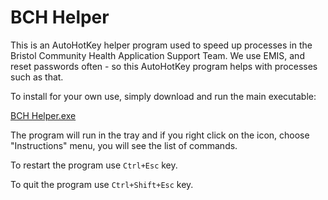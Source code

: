 # BCH Helper

This is an AutoHotKey helper program used to speed up processes in the Bristol Community Health  Application Support Team. We use EMIS, and reset passwords often - so this AutoHotKey program helps with processes such as that.

To install for your own use, simply download and run the main executable:

[BCH Helper.exe](BCH%20Helper.exe)

The program will run in the tray and if you right click on the icon, choose "Instructions" menu,  you will see the list of commands.

To restart the program use `Ctrl+Esc` key.

To quit the program use `Ctrl+Shift+Esc` key.

